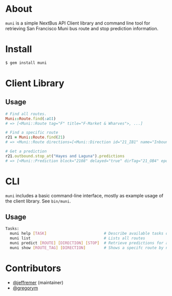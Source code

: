 About
======

`muni` is a simple NextBus API Client library and command line tool for retrieving 
San Francisco Muni bus route and stop prediction information.

Install
=======

```bash
$ gem install muni
```

Client Library
===============

Usage
------

```ruby
# Find all routes.
Muni::Route.find(:all)
# => [<Muni::Route tag="F" title="F-Market & Wharves">, ...]

# Find a specific route
r21 = Muni::Route.find(21)
# => <Muni::Route directions=[<Muni::Direction id="21_IB1" name="Inbound to Steuart Terminal" ...

# Get a prediction
r21.outbound.stop_at("Hayes and Laguna").predictions
# => [<Muni::Prediction block="2108" delayed="true" dirTag="21_OB4" epochTime="1306877956823" isDeparture="false" minutes="3" seconds="198" ...
```

CLI
====

`muni` includes a basic command-line interface, mostly as example usage of the client library. See `bin/muni`.

Usage
------

```bash
Tasks:
  muni help [TASK]                         # Describe available tasks or one specific task
  muni list                                # Lists all routes
  muni predict [ROUTE] [DIRECTION] [STOP]  # Retrieve predictions for a route at a specific stop
  muni show [ROUTE_TAG] [DIRECTION]        # Shows a specifc route by name
```

Contributors
============

* [@jeffremer](https://github.com/jeffremer) (maintainer)
* [@gregorym](https://github.com/gregorym)